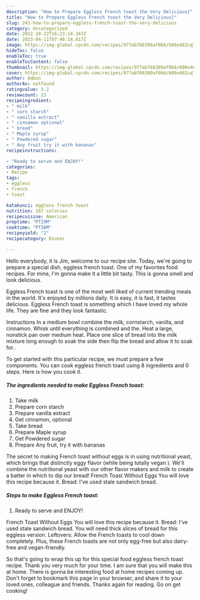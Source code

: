 ```yaml
---
description: "How to Prepare Eggless French toast the Very Delicious}"
title: "How to Prepare Eggless French toast the Very Delicious}"
slug: 241-how-to-prepare-eggless-french-toast-the-very-delicious
category: Uncategorized
date: 2022-10-22T16:23:14.267Z
date: 2023-04-11T07:46:14.817Z
image: https://img-global.cpcdn.com/recipes/977ab768389af0b6/680x482cq70/eggless-french-toast-recipe-main-photo.jpg
hideToc: false
enableToc: true
enableTocContent: false
thumbnail: https://img-global.cpcdn.com/recipes/977ab768389af0b6/680x482cq70/eggless-french-toast-recipe-main-photo.jpg
cover: https://img-global.cpcdn.com/recipes/977ab768389af0b6/680x482cq70/eggless-french-toast-recipe-main-photo.jpg
author: Admin
authorAv: notfound
ratingvalue: 3.2
reviewcount: 23
recipeingredient:
- " milk"
- " corn starch"
- " vanilla extract"
- " cinnamon optional"
- " bread"
- " Maple syrup"
- " Powdered sugar"
- " Any fruit try it with bananas"
recipeinstructions:

- "Ready to serve and ENJOY!"
categories:
- Recipe
tags:
- eggless
- french
- toast

katakunci: eggless french toast 
nutrition: 167 calories
recipecuisine: American
preptime: "PT29M"
cooktime: "PT30M"
recipeyield: "2"
recipecategory: Dinner

---
```



Hello everybody, it is Jim, welcome to our recipe site. Today, we're going to prepare a special dish, eggless french toast. One of my favorites food recipes. For mine, I'm gonna make it a little bit tasty. This is gonna smell and look delicious.

Eggless French toast is one of the most well liked of current trending meals in the world. It's enjoyed by millions daily. It is easy, it is fast, it tastes delicious. Eggless French toast is something which I have loved my whole life. They are fine and they look fantastic.

Instructions In a medium bowl combine the milk, cornstarch, vanilla, and cinnamon. Whisk until everything is combined and the. Heat a large, nonstick pan over medium heat. Place one slice of bread into the milk mixture long enough to soak the side then flip the bread and allow it to soak for..


To get started with this particular recipe, we must prepare a few components. You can cook eggless french toast using 8 ingredients and 0 steps. Here is how you cook it.

<!--inarticleads1-->

##### The ingredients needed to make Eggless French toast:

1. Take  milk
1. Prepare  corn starch
1. Prepare  vanilla extract
1. Get  cinnamon, optional
1. Take  bread
1. Prepare  Maple syrup
1. Get  Powdered sugar
1. Prepare  Any fruit, try it with bananas


The secret to making French toast without eggs is in using nutritional yeast, which brings that distinctly eggy flavor (while being totally vegan ). We&#39;ll combine the nutritional yeast with our other flavor makers and milk to create a batter in which to dip our bread! French Toast Without Eggs You will love this recipe because it. Bread: I&#39;ve used stale sandwich bread. 

<!--inarticleads2-->

##### Steps to make Eggless French toast:


1. Ready to serve and ENJOY!

French Toast Without Eggs You will love this recipe because it. Bread: I&#39;ve used stale sandwich bread. You will need thick slices of bread for this eggless version. Leftovers: Allow the French toasts to cool down completely. Plus, these French toasts are not only egg-free but also dairy-free and vegan-friendly. 

So that's going to wrap this up for this special food eggless french toast recipe. Thank you very much for your time. I am sure that you will make this at home. There is gonna be interesting food at home recipes coming up. Don't forget to bookmark this page in your browser, and share it to your loved ones, colleague and friends. Thanks again for reading. Go on get cooking!
